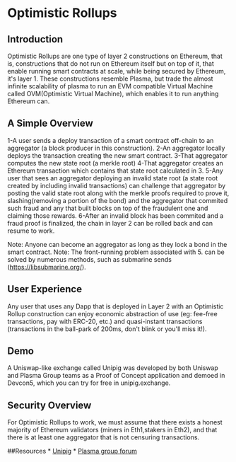 # Optimistic Rollups
## Introduction
Optimistic Rollups are one type of layer 2 constructions on Ethereum, that is, constructions that do not run on Ethereum itself but on top of it, that enable running smart contracts at scale, while being secured by Ethereum, it's layer 1. These constructions resemble Plasma, but trade the almost infinite scalability of plasma to run an EVM compatible Virtual Machine called OVM(Optimistic Virtual Machine), which enables it to run anything Ethereum can.


## A Simple Overview
1-A user sends a deploy transaction of a smart contract off-chain to an aggregator (a block producer in this construction).
2-An aggregator locally deploys the transaction creating the new smart contract.
3-That aggregator computes the new state root (a merkle root)
4-That aggregator creates an Ethereum transaction which contains that state root calculated in 3.
5-Any user that sees an aggregator deploying an invalid state root (a state root created by including invalid transactions) can challenge that aggregator by posting the valid state root along with the merkle proofs required to prove it, slashing(removing a portion of the bond) and the aggregator that commited such fraud and any that built blocks on top of the fraudulent one and claiming those rewards.
6-After an invalid block has been commited and a fraud proof is finalized, the chain in layer 2 can be rolled back and can resume to work.

Note: Anyone can become an aggregator as long as they lock a bond in the smart contract.
Note: The front-running problem associated with 5. can be solved by numerous methods, such as submarine sends (https://libsubmarine.org/).

## User Experience
Any user that uses any Dapp that is deployed in Layer 2 with an Optimistic Rollup construction can enjoy economic abstraction of use (eg: fee-free transactions, pay with ERC-20, etc.) and quasi-instant transactions (transactions in the ball-park of 200ms, don't blink or you'll miss it!).

## Demo
A Uniswap-like exchange called Unipig was developed by both Uniswap and Plasma Group teams as a Proof of Concept application and demoed in Devcon5, which you can try for free in unipig.exchange.

## Security Overview
For Optimistic Rollups to work, we must assume that there exists a honest majority of Ethereum validators (miners in Eth1,stakers in Eth2), and that there is at least one aggregator that is not censuring transactions.

##Resources
	* [Unipig](https://unipig.exchange)
	* [Plasma group forum](https://plasma.group/)